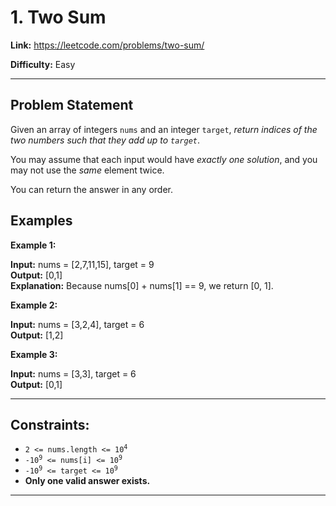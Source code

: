 # 1. Two Sum

**Link:** https://leetcode.com/problems/two-sum/

**Difficulty:** Easy

---

## Problem Statement

Given an array of integers `nums` and an integer `target`, _return indices of the two numbers such that they add up to `target`_.

You may assume that each input would have *exactly one solution*, and you may not use the _same_ element twice.

You can return the answer in any order.

## Examples

**Example 1:**

**Input:** nums = [2,7,11,15], target = 9 \
**Output:** [0,1] \
**Explanation:** Because nums[0] + nums[1] == 9, we return [0, 1].

**Example 2:**

**Input:** nums = [3,2,4], target = 6 \
**Output:** [1,2]

**Example 3:**

**Input:** nums = [3,3], target = 6 \
**Output:** [0,1]

---

## Constraints:

- <code>2 <= nums.length <= 10<sup>4</sup></code>
- <code>-10<sup>9</sup> <= nums[i] <= 10<sup>9</sup></code>
- <code>-10<sup>9</sup> <= target <= 10<sup>9</sup></code>
- **Only one valid answer exists.**

---